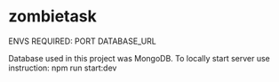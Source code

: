 # zombietask
ENVS REQUIRED:
PORT
DATABASE_URL

Database used in this project was MongoDB.
To locally start server use instruction: npm run start:dev
